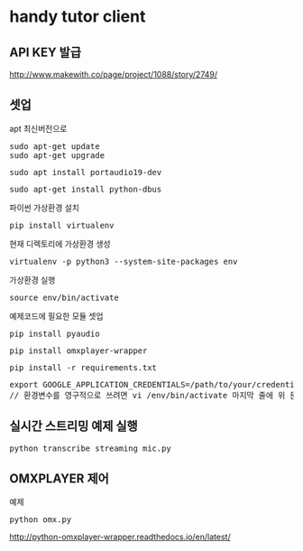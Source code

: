 # handy tutor client  
## API KEY 발급
http://www.makewith.co/page/project/1088/story/2749/
## 셋업
apt 최신버전으로
<pre>
sudo apt-get update
sudo apt-get upgrade
</pre>
<pre>
sudo apt install portaudio19-dev 
</pre>
<pre>
sudo apt-get install python-dbus
</pre>
파이썬 가상환경 설치
<pre>
pip install virtualenv
</pre>
현재 디렉토리에 가상환경 생성
<pre>
virtualenv -p python3 --system-site-packages env
</pre>
가상환경 실행
<pre>
source env/bin/activate
</pre>
예제코드에 필요한 모듈 셋업
<pre>
pip install pyaudio
</pre>
<pre>
pip install omxplayer-wrapper
</pre>
<pre>
pip install -r requirements.txt
</pre>
<pre>
export GOOGLE_APPLICATION_CREDENTIALS=/path/to/your/credentials-key.json
// 환경변수를 영구적으로 쓰려면 vi /env/bin/activate 마지막 줄에 위 문장 추가
</pre>
## 실시간 스트리밍 예제 실행
<pre>
python transcribe_streaming_mic.py
</pre>
## OMXPLAYER 제어
예제
<pre>
python omx.py
</pre>
http://python-omxplayer-wrapper.readthedocs.io/en/latest/
